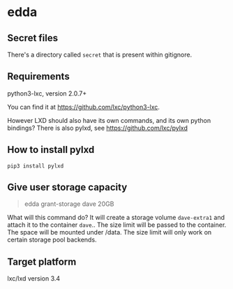 # edda

## Secret files

There's a directory called `secret` that is present within gitignore.

## Requirements

python3-lxc, version 2.0.7+

You can find it at <https://github.com/lxc/python3-lxc>.

However LXD should also have its own commands, and its own python bindings?
There is also pylxd, see <https://github.com/lxc/pylxd>

## How to install pylxd

    pip3 install pylxd

## Give user storage capacity

> edda grant-storage dave 20GB

What will this command do?  It will create a storage volume `dave-extra1` and
attach it to the container `dave`..  The size limit will be passed to the
container.  The space will be mounted under /data.  The size limit will only
work on certain storage pool backends.

## Target platform

lxc/lxd version 3.4
